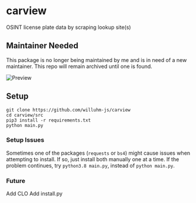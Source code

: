 # carview 
OSINT license plate data by scraping lookup site(s)

## Maintainer Needed
This package is no longer being maintained by me and is in need of a new maintainer. This repo will remain archived until one is found.

![Preview](https://camo.githubusercontent.com/09fbfb1aac3816f4dd677cb6caafbf4d4e54401fc01f53ba0486938a69fd4176/68747470733a2f2f692e6962622e636f2f4e4e37627173442f707265772e706e67) 

## Setup 
``` 
git clone https://github.com/willuhm-js/carview 
cd carview/src 
pip3 install -r requirements.txt 
python main.py 
```

### Setup Issues
Sometimes one of the packages (`requests` or `bs4`) might cause issues when attempting to install. If so, just install both manually one at a time. If the problem continues, try `python3.8 main.py`, instead of `python main.py`.


### Future
Add CLO
Add install.py

